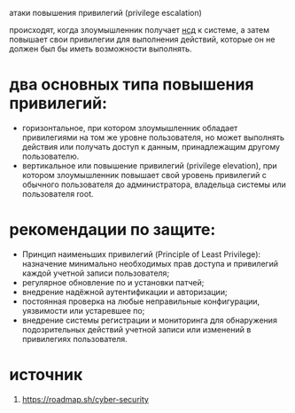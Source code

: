 атаки повышения привилегий (privilege escalation)

происходят, когда злоумышленник получает [нсд](unauthorized-access.md) к системе, а затем повышает свои привилегии для выполнения действий, которые он не должен был бы иметь возможности выполнять.
# два основных типа повышения привилегий:
- горизонтальное, при котором злоумышленник обладает привилегиями на том же уровне пользователя, но может выполнять действия или получать доступ к данным, принадлежащим другому пользователю.
- вертикальное или повышение привилегий (privilege elevation), при котором злоумышленник повышает свой уровень привилегий с обычного пользователя до администратора, владельца системы или пользователя root.
# рекомендации по защите:
- Принцип наименьших привилегий (Principle of Least Privilege): назначение минимально необходимых прав доступа и привилегий каждой учетной записи пользователя;
- регулярное обновление по и установки патчей;
- внедрение надёжной аутентификации и авторизации;
- постоянная проверка на любые неправильные конфигурации, уязвимости или устаревшее по;
- внедрение системы регистрации и мониторинга для обнаружения подозрительных действий учетной записи или изменений в привилегиях пользователя.
# источник
1. https://roadmap.sh/cyber-security